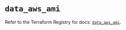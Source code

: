 # `data_aws_ami`

Refer to the Terraform Registry for docs: [`data_aws_ami`](https://registry.terraform.io/providers/hashicorp/aws/6.5.0/docs/data-sources/ami).
